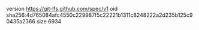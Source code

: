 version https://git-lfs.github.com/spec/v1
oid sha256:4d765084afc4550c229987f5c22221b1311c8248222a2d235b125c90435a2366
size 6934
